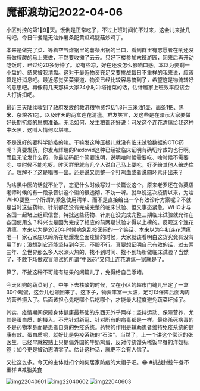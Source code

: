 # 魔都渡劫记2022-04-06

小区封控的第1⃣️9⃣️天。饭倒是正常吃了，不过上班时间忙不过来，这会儿来扯几句吧。今日午餐是无油炸薯条配黄瓜鸡腿菇炒鸡丁。

本来是做完了菜、等着空气炸锅里的薯条出锅的当口，看到群里有志愿者在吼还没有做核酸的马上来做，不然要收摊了云云。只好下楼参加末班游园，回来后再开动吃饭时，已过约20多分钟了。菜有些凉，好在还没怎么影响口感。本以为要剩一小盘的、结果被我清盘。这对于最近物资充足又要挑战每日不重样的我来说，应该算是好消息吧。最近感觉买菜渠道、物资已经比较容易搞到了，希望这是物流转好的意思吧。再像前几天那样大家24小时冲塔抢菜的话，估计居家上班效率应该会大打折扣吧。

最近三天陆续收到了政府发放的救济粮物资包括1.8升玉米油1壶、面条1把、黑米、杂粮各1包，以及昨天的两盒连花清瘟。群友笑言，发这些是在暗示大家要做好长期抗疫的思想准备。无论如何，发主粮都还好说；可发这个连花清瘟给我这种中医黑，这叫人情何以堪嘛。

不是说好的要科学防疫的嘛。干嘛发这种压根儿就没有临床试验数据的OTC药呢？真要发药，你发点辉瑞的Paxlovid这种已经被临床证明有确切疗效的也行啊。而且无论发什么药，你最起码配个简要说明，说明啥时候需要吃、啥时候不需要吃、啥时候不能吃呀。昨天群里就有几个人说自己马上要吃，好歹给其他人给劝住了。理解不了这是唱哪一出。还是说又想整一个打鸡血或者说四环素牙出来？

为啥黑中医的话就不扯了，忘记什么时候写过一长篇说这个。原来老罗还在做英语老师时候的有一段录音讲这个讲的很透彻，不妨一听。就单说这次疫情以来，为啥WHO要整一个所谓的紧急使用清单、而不是直接给出一个有效诊疗方案呢？不就是当时这些药物、针剂都还没有完成完整的临床试验、但又事态紧急，WHO才与各国一起堵上组织信誉，特批这些药物、针剂在没完成完整三期临床试验就允许在各国使用么？科兴也是因为完成了相应的前两期试验才得以上榜的。反观这个连花清瘟，本来以为是2020年时候病急乱投医闹的一个笑话、本来以为年初连花清瘟唯一厂家石家庄以岭所在地爆发全面疫情的时候，大家就该看明白这货究竟有没有用了的；没想到它还能坚持到今天，不服不行。真要想证明自己有效的话，过去两三年、全世界那么多人水深火热的，找不到时间、找不到场所做临床试验？当然了，不敢下场做双盲测试的所谓“中医药”又何止连花清瘟一家就是了。

算了，不扯这种不可能有结果的闲篇儿了，免得给自己添堵。

今天团购的蔬菜到了。中午下去核酸的时候，又在小区的超市门缝儿里定了一盒30个鸡蛋，这会儿也领回来了。这下子，物资丰富一大波，足可以保障后面两周的营养摄入了。后面该担心先吃哪个后吃哪个，才能最大程度避免蔬菜坏掉了。

其实，疫情期间保障身体健康最基础的东西无外乎两样：坚持运动、保障营养，尤其是蛋白质，的摄入。不光针对新冠、针对所有的病毒都是一样。最终杀死病毒的不是药物本身而是患者自身的免疫系统。药物的作用是辅助患者维持免疫系统的健康有效。蛋白质呢，就好比是免疫系统的“石油”。当然了，上一个讲这个常识的张医生，已经早就被贴上只提倡外国的牛奶鸡蛋、反对传统馒头稀饭早餐的洋奴标签；如今更是被动态清零了。估计这种话，就更不会有人信了。

又扯这么多。今天的主体就扣个如何居家防疫的大帽子吧。😂 #挑战封控午餐不重样 #减脂美食

<img decoding="async" src="https://i0.wp.com/s2.loli.net/2022/05/02/NIqwia9WpAVYHzj.jpg?w=640&#038;ssl=1" alt="img22040601" data-recalc-dims="1" />
<img decoding="async" src="https://i0.wp.com/s2.loli.net/2022/05/02/P4cWtNVZUEIKujD.jpg?w=640&#038;ssl=1" alt="img22040602" data-recalc-dims="1" />
<img decoding="async" src="https://i0.wp.com/s2.loli.net/2022/05/02/ZO4LijxNUVDlBsu.jpg?w=640&#038;ssl=1" alt="img22040603" data-recalc-dims="1" />


